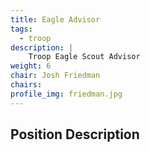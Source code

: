 ```yaml
---
title: Eagle Advisor
tags:
  - troop
description: |
    Troop Eagle Scout Advisor
weight: 6
chair: Josh Friedman
chairs:
profile_img: friedman.jpg
---
```


## Position Description

<!--
TODO: Add Duties and/or position description
-->
